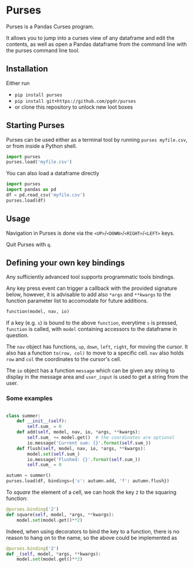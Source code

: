# Purses

Purses is a Pandas Curses program.

It allows you to jump into a curses view of any dataframe and edit the contents,
as well as open a Pandas dataframe from the command line with the purses command
line tool.

## Installation

Either run

* `pip install purses`
* `pip install git+https://github.com/pgdr/purses`
* or clone this repository to unlock new loot boxes

## Starting Purses

Purses can be used either as a terminal tool by running `purses myfile.csv`, or
from inside a Python shell.

```python
import purses
purses.load('myfile.csv')
```

You can also load a dataframe directly

```python
import purses
import pandas as pd
df = pd.read_csv('myfile.csv')
purses.load(df)
```

## Usage

Navigation in Purses is done via the `<UP>`/`<DOWN>`/`<RIGHT>`/`<LEFT>` keys.

Quit Purses with `q`.



## Defining your own key bindings

Any sufficiently advanced tool supports programmatic tools bindings.

Any key press event can trigger a callback with the provided signature below,
however, it is advisable to add also `*args` and `**kwargs` to the function
parameter list to accomodate for future additions.

```python
function(model, nav, io)
```

If a key (e.g. `s`) is bound to the above `function`, everytime `s` is pressed,
`function` is called, with `model` containing accessors to the dataframe in
question.

The `nav` object has functions, `up`, `down`, `left`, `right`, for moving the
cursor.  It also has a function `to(row, col)` to move to a specific cell.
`nav` also holds `row` and `col` the coordinates to the cursor's cell.

The `io` object has a function `message` which can be given any string to
display in the message area and `user_input` is used to get a string from the
user.


### Some examples



```python

class summer:
    def __init__(self):
        self.sum_ = 0
    def add(self, model, nav, io, *args, **kwargs):
        self.sum_ += model.get()  # the coordinates are optional
        io.message('Current sum: {}'.format(self.sum_))
    def flush(self, model, nav, io, *args, **kwargs):
        model.set(self.sum_)
        io.message('Flushed: {}'.format(self.sum_))
        self.sum_ = 0

autumn = summer()
purses.load(df, bindings={'s': autumn.add, 'f': autumn.flush})
```


To _square_ the element of a cell, we can hook the key `2` to the squaring
function:

```python
@purses.binding('2')
def square(self, model, *args, **kwargs):
    model.set(model.get()**2)
```

Indeed, when using decorators to bind the key to a function, there is no reason
to hang on to the name, so the above could be implemented as
```python
@purses.binding('2')
def _(self, model, *args, **kwargs):
    model.set(model.get()**2)
```
